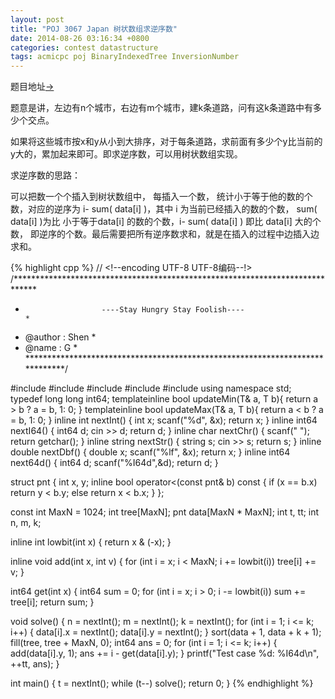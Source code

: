 ```yaml
---
layout: post
title: "POJ 3067 Japan 树状数组求逆序数"
date: 2014-08-26 03:16:34 +0800
categories: contest datastructure
tags: acmicpc poj BinaryIndexedTree InversionNumber
---
```

题目地址<a title="POJ 3067" href="http://poj.org/problem?id=3067" target="_blank">-></a>

题意是讲，左边有n个城市，右边有m个城市，建k条道路，问有这k条道路中有多少个交点。

如果将这些城市按x和y从小到大排序，对于每条道路，求前面有多少个y比当前的y大的，累加起来即可。即求逆序数，可以用树状数组实现。

求逆序数的思路：

可以把数一个个插入到树状数组中， 每插入一个数， 统计小于等于他的数的个数，对应的逆序为 i- sum( data[i] )，其中 i 为当前已经插入的数的个数， sum( data[i] )为比 小于等于data[i] 的数的个数，i- sum( data[i] ) 即比 data[i] 大的个数， 即逆序的个数。最后需要把所有逆序数求和，就是在插入的过程中边插入边求和。

{% highlight cpp %}
// <!--encoding UTF-8 UTF-8编码--!>
/*****************************************************************************
*                      ----Stay Hungry Stay Foolish----                      *
*    @author    :   Shen                                                     *
*    @name      :   G                                                        *
*****************************************************************************/

#include <iostream>
#include <algorithm>
#include <cstdio>
#include <string>
#include <cstring>
using namespace std;
typedef long long int64;
template<class T>inline bool updateMin(T& a, T b){ return a > b ? a = b, 1: 0; }
template<class T>inline bool updateMax(T& a, T b){ return a < b ? a = b, 1: 0; }
inline int    nextInt() { int x; scanf("%d", &x); return x; }
inline int64  nextI64() { int64  d; cin >> d; return d; }
inline char   nextChr() { scanf(" "); return getchar(); }
inline string nextStr() { string s; cin >> s; return s; }
inline double nextDbf() { double x; scanf("%lf", &x); return x; }
inline int64  next64d() { int64 d; scanf("%I64d",&d); return d; }

struct pnt
{
    int x, y;
    inline bool operator<(const pnt& b) const
    {
        if (x == b.x) return y < b.y;
        else return x < b.x;
    }
};

const int MaxN = 1024;
int tree[MaxN];
pnt data[MaxN * MaxN];
int t, tt;
int n, m, k;

inline int lowbit(int x) { return x & (-x); }

inline void add(int x, int v)
{
    for (int i = x; i < MaxN; i += lowbit(i)) tree[i] += v;
}

int64 get(int x)
{
    int64 sum = 0;
    for (int i = x; i > 0; i -= lowbit(i)) sum += tree[i];
    return sum;
}

void solve()
{
    n = nextInt(); m = nextInt(); k = nextInt();
    for (int i = 1; i <= k; i++)
    {
        data[i].x = nextInt();
        data[i].y = nextInt();
    }
    sort(data + 1, data + k + 1);
    fill(tree, tree + MaxN, 0);
    int64 ans = 0;
    for (int i = 1; i <= k; i++)
    {
        add(data[i].y, 1);
        ans += i - get(data[i].y);
    }
    printf("Test case %d: %I64d\n", ++tt, ans);
}

int main()
{
    t = nextInt(); while (t--) solve();
    return 0;
}
{% endhighlight %}
